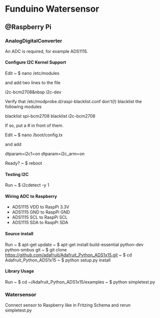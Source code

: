 # Funduino Watersensor 

## @Raspberry Pi

### AnalogDigitalConverter

An ADC is required, for example ADS1115.

#### Configure I2C Kernel Support

Edit
~ $ nano /etc/modules

and add two lines to the file

i2c-bcm2708&nbsp
i2c-dev

Verify that /etc/modprobe.d/raspi-blacklist.conf don't(!) blacklist 
the following modules

blacklist spi-bcm2708
blacklist i2c-bcm2708

If so, put a # in front of them.

Edit
~ $ nano /boot/config.tx

and add

dtparam=i2c1=on
dtparam=i2c_arm=on

Ready?
~ $ reboot

#### Testing I2C
Run
~ $ i2cdetect -y 1

#### Wiring ADC to Raspberry
- ADS1115 VDD to RaspPi 3.3V
- ADS1115 GND to RaspPi GND
- ADS1115 SCL to RaspPi SCL
- ADS1115 SDA to RaspPi SDA

#### Source install
Run
~ $ apt-get update
~ $ apt-get install build-essential python-dev python-smbus git
~ $ git clone https://github.com/adafruit/Adafruit_Python_ADS1x15.git
~ $ cd Adafruit_Python_ADS1x15
~ $ python setup.py install


#### Library Usage
Run
~ $ cd ~/Adafruit_Python_ADS1x15/examples
~ $ python simpletest.py


### Watersensor

Connect sensor to Raspberry like in Fritzing Schema and rerun simpletest.py 